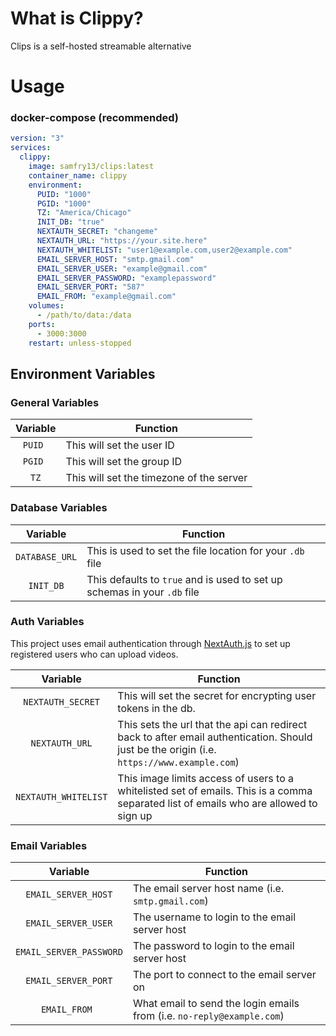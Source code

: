 # What is Clippy?
Clips is a self-hosted streamable alternative

# Usage
### docker-compose (recommended)

```yaml
version: "3"
services:
  clippy:
    image: samfry13/clips:latest
    container_name: clippy
    environment:
      PUID: "1000"
      PGID: "1000"
      TZ: "America/Chicago"
      INIT_DB: "true"
      NEXTAUTH_SECRET: "changeme"
      NEXTAUTH_URL: "https://your.site.here"
      NEXTAUTH_WHITELIST: "user1@example.com,user2@example.com"
      EMAIL_SERVER_HOST: "smtp.gmail.com"
      EMAIL_SERVER_USER: "example@gmail.com"
      EMAIL_SERVER_PASSWORD: "examplepassword"
      EMAIL_SERVER_PORT: "587"
      EMAIL_FROM: "example@gmail.com"
    volumes:
      - /path/to/data:/data
    ports:
      - 3000:3000
    restart: unless-stopped
```

## Environment Variables
### General Variables
| Variable | Function |
| :----: | --- |
| `PUID ` | This will set the user ID |
| `PGID ` | This will set the group ID |
| `TZ` | This will set the timezone of the server |

### Database Variables
| Variable | Function |
| :----: | --- |
| `DATABASE_URL` | This is used to set the file location for your `.db` file |
| `INIT_DB` | This defaults to `true` and is used to set up schemas in your `.db` file |

### Auth Variables
This project uses email authentication through [NextAuth.js](https://next-auth.js.org/) to set up registered users who can upload videos.

| Variable | Function |
| :----: | --- |
| `NEXTAUTH_SECRET` | This will set the secret for encrypting user tokens in the db. |
| `NEXTAUTH_URL` | This sets the url that the api can redirect back to after email authentication. Should just be the origin (i.e. `https://www.example.com`) |
| `NEXTAUTH_WHITELIST` | This image limits access of users to a whitelisted set of emails. This is a comma separated list of emails who are allowed to sign up |

### Email Variables
| Variable | Function |
| :----: | --- |
| `EMAIL_SERVER_HOST` | The email server host name (i.e. `smtp.gmail.com`) |
| `EMAIL_SERVER_USER` | The username to login to the email server host |
| `EMAIL_SERVER_PASSWORD` | The password to login to the email server host |
| `EMAIL_SERVER_PORT` | The port to connect to the email server on |
| `EMAIL_FROM ` | What email to send the login emails from (i.e. `no-reply@example.com`) |

